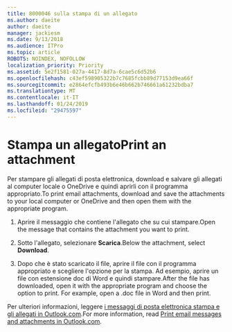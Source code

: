 ```yaml
---
title: 8000046 sulla stampa di un allegato
ms.author: daeite
author: daeite
manager: jackiesm
ms.date: 9/13/2018
ms.audience: ITPro
ms.topic: article
ROBOTS: NOINDEX, NOFOLLOW
localization_priority: Priority
ms.assetid: 5e2f1581-027a-4417-8d7a-6cae5c6d52b6
ms.openlocfilehash: c43ef598905322b7c7685fcbb89d77153d9ea66f
ms.sourcegitcommit: e2864efcfb493b6e46b662b746661a61232bdba7
ms.translationtype: MT
ms.contentlocale: it-IT
ms.lasthandoff: 01/24/2019
ms.locfileid: "29475597"
---
```

# <a name="print-an-attachment"></a><span data-ttu-id="54bea-102">Stampa un allegato</span><span class="sxs-lookup"><span data-stu-id="54bea-102">Print an attachment</span></span>

<span data-ttu-id="54bea-103">Per stampare gli allegati di posta elettronica, download e salvare gli allegati al computer locale o OneDrive e quindi aprirli con il programma appropriato.</span><span class="sxs-lookup"><span data-stu-id="54bea-103">To print email attachments, download and save the attachments to your local computer or OneDrive and then open them with the appropriate program.</span></span>
  
1. <span data-ttu-id="54bea-104">Aprire il messaggio che contiene l'allegato che su cui stampare.</span><span class="sxs-lookup"><span data-stu-id="54bea-104">Open the message that contains the attachment you want to print.</span></span>
    
2. <span data-ttu-id="54bea-105">Sotto l'allegato, selezionare **Scarica**.</span><span class="sxs-lookup"><span data-stu-id="54bea-105">Below the attachment, select **Download**.</span></span> 
    
3. <span data-ttu-id="54bea-p101">Dopo che è stato scaricato il file, aprire il file con il programma appropriato e scegliere l'opzione per la stampa. Ad esempio, aprire un file con estensione doc di Word e quindi stampare.</span><span class="sxs-lookup"><span data-stu-id="54bea-p101">After the file has downloaded, open it with the appropriate program and choose the option to print. For example, open a .doc file in Word and then print.</span></span>
    
<span data-ttu-id="54bea-108">Per ulteriori informazioni, leggere [i messaggi di posta elettronica stampa e gli allegati in Outlook.com](https://go.microsoft.com/fwlink/?linkid=2021110&amp;clcid=0x409).</span><span class="sxs-lookup"><span data-stu-id="54bea-108">For more information, read [Print email messages and attachments in Outlook.com](https://go.microsoft.com/fwlink/?linkid=2021110&amp;clcid=0x409).</span></span>
  

